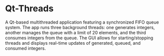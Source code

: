 # Qt-Threads
A Qt-based multithreaded application featuring a synchronized FIFO queue system. The app runs three background threads: one generates integers, another manages the queue with a limit of 20 elements, and the third consumes integers from the queue. The GUI allows for starting/stopping threads and displays real-time updates of generated, queued, and consumed integers.
